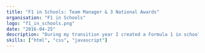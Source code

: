 ```yaml
---
title: "F1 in Schools: Team Manager & 3 National Awards"
organisation: "F1 in Schools"
logo: "f1_in_schools.png"
date: "2016-04-25"
description: "During my transition year I created a Formula 1 in schools’ team. I recruited 5 other friends for the team. It was the first time our school ever competed, and we were the only non-technical school competing. Over the course of the year we gained sponsorship, designed and manufactured a 20:1 scale F1 car. We won 2 awards at the Regional's (Best Website, Best Presentation) and at the National Finals we won three awards (Best presentation, Best Marketing and Best Newcomer)."
skills: ["html", "css", "javascript"]
---
```


